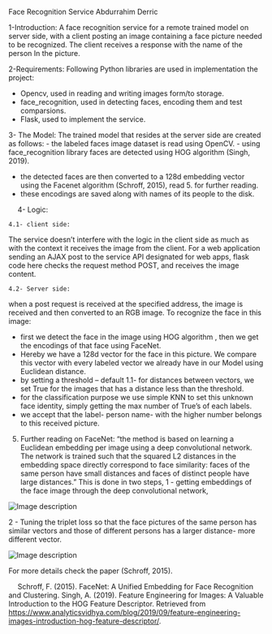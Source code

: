 Face Recognition Service
Abdurrahim Derric

1-Introduction:
A face recognition service for a remote trained model on server side, with a client posting an image containing a face picture needed to be recognized. The client receives a response with the name of the person In the picture.

2-Requirements:
Following Python libraries are used in implementation the project:
-	Opencv, used in reading and writing images form/to storage.
-	face_recognition, used in detecting faces, encoding them and test comparsions.
-	Flask, used to implement the service.

3- The Model:
The trained model that resides at the server side are created as follows:
	- the labeled faces image dataset is read using OpenCV.
	- using face_recognition library faces are detected using HOG algorithm 	(Singh, 2019). 
- the detected faces are then converted to a 128d embedding vector using the Facenet algorithm (Schroff, 2015), read 5. for further reading.
- these encodings are saved along with names of its people to the disk.

	
 
4- Logic:

	4.1- client side:
The service doesn’t interfere with the logic in the client side as much as with the context it receives the image from the client.
For a web application sending an AJAX post to the service API designated for web apps, flask code here checks the request method POST, and receives the image content.	


	4.2- Server side:
when a post request is received at the specified address, the image is received and then converted to an RGB image. To recognize the face in this image:
-  first we detect the face in the image using HOG algorithm , then we get the encodings of that face using FaceNet. 
- Hereby we have a 128d vector for the face in this picture. We compare this vector with every labeled vector we already have in our Model using Euclidean distance.
- by setting a threshold – default 1.1- for distances between vectors, we set True for the images that has a distance less than the threshold.
- for the classification purpose we use simple KNN to set this unknown face identity, simply getting the max number of True’s of each labels.
- we accept that the label- person name- with the higher number belongs to this received picture.
		
		
		
5. Further reading on FaceNet:
	“the method is based on learning a Euclidean embedding per image using a deep convolutional network. The network is trained such that the squared L2 distances in the embedding space directly correspond to face similarity: faces of the same person have small distances and faces of distinct people have large distances.”
This is done in two steps,
1 - getting embeddings of the face image through the deep convolutional network,
 



![Image description](https://miro.medium.com/max/1024/1*OmFw4wZx5Rx3w4TpB7hS-g.png) 




2 - Tuning the triplet loss so that the face pictures of the same person has similar vectors and those of different persons has a larger distance- more different vector.


![Image description](https://miro.medium.com/max/651/1*hWBNCVbG-ngJ2aAiqg4Nzw.png) 

For more details check the paper (Schroff, 2015).
 
 
Schroff, F. (2015). FaceNet: A Unified Embedding for Face Recognition and Clustering.
Singh, A. (2019). Feature Engineering for Images: A Valuable Introduction to the HOG Feature Descriptor. Retrieved from https://www.analyticsvidhya.com/blog/2019/09/feature-engineering-images-introduction-hog-feature-descriptor/.


